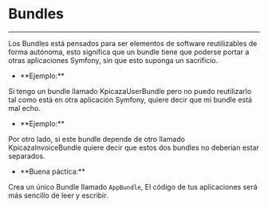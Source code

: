 # Bundles
-------------

Los Bundles está pensados para ser elementos de software reutilizables de forma autónoma, 
esto significa que un bundle  tiene que poderse portar a otras aplicaciones Symfony, sin que esto suponga un sacrificio.

* <!-- .element: class="fragment" data-fragment-index="1" --> **Ejemplo:**
Si tengo un bundle llamado KpicazaUserBundle pero no puedo reutilizarlo tal como está en otra aplicación Symfony, quiere decir que mi bundle está mal echo.
* <!-- .element: class="fragment" data-fragment-index="2" --> **Ejemplo:**
Por otro lado, si este bundle depende de otro llamado KpicazaInvoiceBundle quiere decir que estos dos bundles no deberian estar separados.

* <!-- .element: class="fragment" data-fragment-index="3" --> **Buena páctica:**
Crea un único Bundle llamado `AppBundle`, El código de tus aplicaciones será más sencillo de leer y escribir.